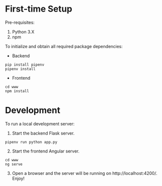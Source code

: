 # First-time Setup
Pre-requisites:
1. Python 3.X
2. npm

To initialize and obtain all required package dependencies:

- Backend

```
pip install pipenv
pipenv install
```

- Frontend

```
cd www
npm install
```

# Development

To run a local development server:

1. Start the backend Flask server.
```
pipenv run python app.py
```

2. Start the frontend Angular server.
```
cd www
ng serve
```

3. Open a browser and the server will be running on http://localhost:4200/. Enjoy! 